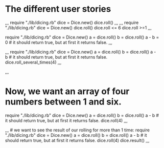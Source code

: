 # The different user stories

,,,
require "./lib/dicing.rb"
dice = Dice.new()
dice.roll()
,,,
,,,
require "./lib/dicing.rb"
dice = Dice.new()
dice.roll()
dice.roll <= 6
dice.roll >=1
,,,

require "./lib/dicing.rb"
dice = Dice.new()
a = dice.roll()
b = dice.roll()
a - b = 0 # it should return true, but at first it returns false.
,,,

,,,
require "./lib/dicing.rb"
dice = Dice.new()
a = dice.roll()
b = dice.roll()
a - b # it should return true, but at first it returns false.
dice.roll_several_times(4)
,,,

,,,
# Now, we want an array of four numbers between 1 and six.
require "./lib/dicing.rb"
dice = Dice.new()
a = dice.roll()
b = dice.roll()
a - b # it should return true, but at first it returns false.
dice.roll(4)
,,,

,,, # we want to see the result of our rolling for more than 1 time:
require "./lib/dicing.rb"
dice = Dice.new()
a = dice.roll()
b = dice.roll()
a - b # it should return true, but at first it returns false.
dice.roll(4)
dice.result()
,,,
